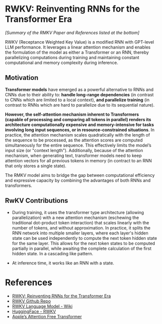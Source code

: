 # RWKV: Reinventing RNNs for the Transformer Era

*[Summary of the RMKV Paper and References listed at the bottom]*

RWKV (Receptance Weighted Key Value) is a modified RNN with GPT-level LLM performance. It leverages a linear attention mechanism and enables the formulation of the model as either a Transformer or an RNN, thereby parallelizing computations during training and maintaining constant computational and memory complexity during inference.

## Motivation

**Transformer models** have emerged as a powerful alternative to RNNs and CNNs due to their ability to: **handle long-range dependencies** (in contrast to CNNs which are limited to a local context), **and parallelize training** (in contrast to RNNs which are hard to parallelize due to its sequential nature). 

**However, the self-attention mechanism inherent to Transformers (capable of processing and comparing all tokens in parallel) renders its architecture computationally expensive and memory-intensive for tasks involving long input sequences, or in resource-constrained situations**. In practice, the attention mechanism scales quadratically with the length of the sequence to be processed, as the attention scores are computed simultaneously for the entire sequence. This effectively limits the model’s input size (or "context length"). Additionally, because of the attention mechanism, when generating text, transformer models need to keep attention vectors for all previous tokens in memory (in contract to an RNN that only stores a single state).

The RMKV model aims to bridge the gap between computational efficiency and expressive capacity by combining the advantages of both RNNs and transformers.

## RwKV Contributions

- During training, it uses the transformer type architecture (allowing parallelization) with a new attention mechanism (eschewing the traditional dot-product token interaction) that scales linearly with the number of tokens, and without approximation. In practice, it splits the RNN network into multiple smaller layers, where each layer's hidden state can be used independently to compute the next token hidden state for the same layer. This allows for the next token states to be computed partially in parallel, while awaiting the complete calculation of the first hidden state. In a cascading like pattern.

- At inference time, it works like an RNN with a state.

# References
- [RWKV: Reinventing RNNs for the Transformer Era](https://arxiv.org/abs/2305.13048)
- [RWKV Github Repo](https://github.com/BlinkDL/RWKV-LM)
- [RWKV Language Model - Wiki](https://wiki.rwkv.com/)
- [HuggingFace - RWKV](https://huggingface.co/blog/rwkv)
- [Apple’s Attention Free Transformer](https://machinelearning.apple.com/research/attention-free-transformer)